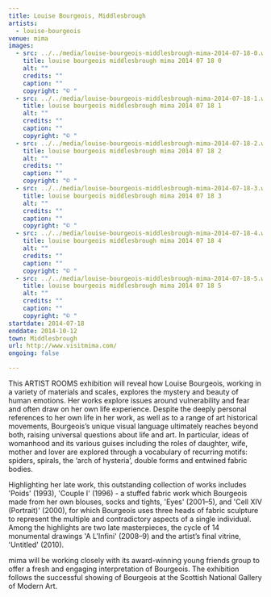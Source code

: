 ```yaml
---
title: Louise Bourgeois, Middlesbrough
artists:
  - louise-bourgeois
venue: mima
images:
  - src: ../../media/louise-bourgeois-middlesbrough-mima-2014-07-18-0.webp
    title: louise bourgeois middlesbrough mima 2014 07 18 0
    alt: ""
    credits: ""
    caption: ""
    copyright: "© "
  - src: ../../media/louise-bourgeois-middlesbrough-mima-2014-07-18-1.webp
    title: louise bourgeois middlesbrough mima 2014 07 18 1
    alt: ""
    credits: ""
    caption: ""
    copyright: "© "
  - src: ../../media/louise-bourgeois-middlesbrough-mima-2014-07-18-2.webp
    title: louise bourgeois middlesbrough mima 2014 07 18 2
    alt: ""
    credits: ""
    caption: ""
    copyright: "© "
  - src: ../../media/louise-bourgeois-middlesbrough-mima-2014-07-18-3.webp
    title: louise bourgeois middlesbrough mima 2014 07 18 3
    alt: ""
    credits: ""
    caption: ""
    copyright: "© "
  - src: ../../media/louise-bourgeois-middlesbrough-mima-2014-07-18-4.webp
    title: louise bourgeois middlesbrough mima 2014 07 18 4
    alt: ""
    credits: ""
    caption: ""
    copyright: "© "
  - src: ../../media/louise-bourgeois-middlesbrough-mima-2014-07-18-5.webp
    title: louise bourgeois middlesbrough mima 2014 07 18 5
    alt: ""
    credits: ""
    caption: ""
    copyright: "© "
startdate: 2014-07-18
enddate: 2014-10-12
town: Middlesbrough
url: http://www.visitmima.com/
ongoing: false

---
```


This ARTIST ROOMS exhibition will reveal how Louise Bourgeois, working in a variety of materials and scales, explores the mystery and beauty of human emotions. Her works explore issues around vulnerability and fear and often draw on her own life experience. Despite the deeply personal references to her own life in her work, as well as to a range of art historical movements, Bourgeois’s unique visual language ultimately reaches beyond both, raising universal questions about life and art. In particular, ideas of womanhood and its various guises including the roles of daughter, wife, mother and lover are explored through a vocabulary of recurring motifs: spiders, spirals, the ‘arch of hysteria’, double forms and entwined fabric bodies.

Highlighting her late work, this outstanding collection of works includes 'Poids' (1993), 'Couple I' (1996) - a stuffed fabric work which Bourgeois made from her own blouses, socks and tights, 'Eyes' (2001–5), and 'Cell XIV (Portrait)' (2000), for which Bourgeois uses three heads of fabric sculpture to represent the multiple and contradictory aspects of a single individual. Among the highlights are two late masterpieces, the cycle of 14 monumental drawings 'A L’Infini' (2008–9) and the artist’s final vitrine, 'Untitled' (2010).

mima will be working closely with its award-winning young friends group to offer a fresh and engaging interpretation of Bourgeois. The exhibition follows the successful showing of Bourgeois at the Scottish National Gallery of Modern Art.